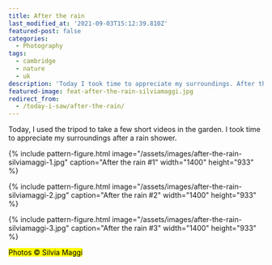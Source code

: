 ```yaml
---
title: After the rain
last_modified_at: '2021-09-03T15:12:39.810Z'
featured-post: false
categories:
  - Photography
tags:
  - cambridge
  - nature
  - uk
description: 'Today I took time to appreciate my surroundings. After the rain shower, I shot a few pictures in my garden.'
featured-image: feat-after-the-rain-silviamaggi.jpg
redirect_from:
  - /today-i-saw/after-the-rain/
---
```

<p class="lead">Today, I used the tripod to take a few short videos in the garden. I took time to appreciate my surroundings after a rain shower.</p>

<!--more-->

{% include pattern-figure.html image="/assets/images/after-the-rain-silviamaggi-1.jpg" caption="After the rain #1" width="1400" height="933" %}

{% include pattern-figure.html image="/assets/images/after-the-rain-silviamaggi-2.jpg" caption="After the rain #2" width="1400" height="933" %}

{% include pattern-figure.html image="/assets/images/after-the-rain-silviamaggi-3.jpg" caption="After the rain #3" width="1400" height="933" %}

<p class="detached"><mark class="smd-highlight small">Photos &copy; Silvia Maggi</mark></p>
